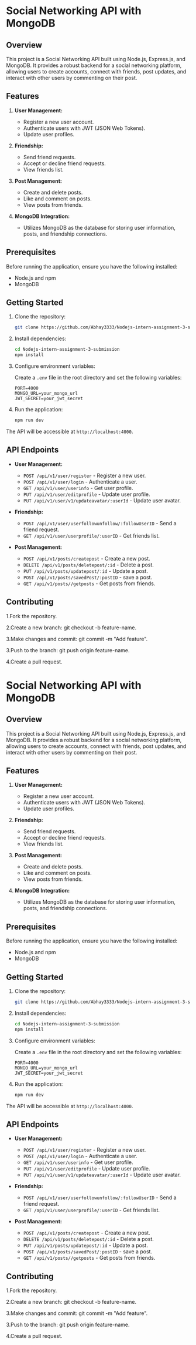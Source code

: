 
#  Social Networking API with MongoDB

## Overview

This project is a Social Networking API built using Node.js, Express.js, and MongoDB. It provides a robust backend for a social networking platform, allowing users to create accounts, connect with friends, post updates, and interact with other users by commenting on their post.

## Features

1. **User Management:**
   - Register a new user account.
   - Authenticate users with JWT (JSON Web Tokens).
   - Update user profiles.

2. **Friendship:**
   - Send friend requests.
   - Accept or decline friend requests.
   - View friends list.

3. **Post Management:**
   - Create and delete posts.
   - Like and comment on posts.
   - View posts from friends.

5. **MongoDB Integration:**
   - Utilizes MongoDB as the database for storing user information, posts, and friendship connections.

## Prerequisites

Before running the application, ensure you have the following installed:

- Node.js and npm
- MongoDB

## Getting Started

1. Clone the repository:

   ```bash
   git clone https://github.com/Abhay3333/Nodejs-intern-assignment-3-submission.git
   ```

2. Install dependencies:

   ```bash
   cd Nodejs-intern-assignment-3-submission
   npm install
   ```

3. Configure environment variables:

   Create a `.env` file in the root directory and set the following variables:

   ```env
   PORT=4000
   MONGO_URL=your_mongo_url
   JWT_SECRET=your_jwt_secret
   ```

4. Run the application:

   ```bash
   npm run dev
   ```

The API will be accessible at `http://localhost:4000`.

## API Endpoints

- **User Management:**
  - `POST /api/v1/user/register` - Register a new user.
  - `POST /api/v1/user/login` - Authenticate a user.
  - `GET /api/v1/user/userinfo` - Get user profile.
  - `PUT /api/v1/user/editprofile` - Update user profile.
  - `PUT /api/v1/user/v1/updateavatar/:userId` - Update user avatar.

- **Friendship:**
  - `POST /api/v1/user/userfollowunfollow/:followUserID` - Send a friend request.
  - `GET /api/v1/user/userprofile/:userID` - Get friends list.

- **Post Management:**
  - `POST /api/v1/posts/createpost` - Create a new post.
  - `DELETE /api/v1/posts/deletepost/:id` - Delete a post.
  - `PUT /api/v1/posts/updatepost/:id` - Update a post.
  - `POST /api/v1/posts/savedPost/:postID` - save a post.
  - `GET /api/v1/posts//getposts` - Get posts from friends.


## Contributing

1.Fork the repository.

2.Create a new branch: git checkout -b feature-name.

3.Make changes and commit: git commit -m "Add feature".

3.Push to the branch: git push origin feature-name.

4.Create a pull request.




#  Social Networking API with MongoDB

## Overview

This project is a Social Networking API built using Node.js, Express.js, and MongoDB. It provides a robust backend for a social networking platform, allowing users to create accounts, connect with friends, post updates, and interact with other users by commenting on their post.

## Features

1. **User Management:**
   - Register a new user account.
   - Authenticate users with JWT (JSON Web Tokens).
   - Update user profiles.

2. **Friendship:**
   - Send friend requests.
   - Accept or decline friend requests.
   - View friends list.

3. **Post Management:**
   - Create and delete posts.
   - Like and comment on posts.
   - View posts from friends.

5. **MongoDB Integration:**
   - Utilizes MongoDB as the database for storing user information, posts, and friendship connections.

## Prerequisites

Before running the application, ensure you have the following installed:

- Node.js and npm
- MongoDB

## Getting Started

1. Clone the repository:

   ```bash
   git clone https://github.com/Abhay3333/Nodejs-intern-assignment-3-submission.git
   ```

2. Install dependencies:

   ```bash
   cd Nodejs-intern-assignment-3-submission
   npm install
   ```

3. Configure environment variables:

   Create a `.env` file in the root directory and set the following variables:

   ```env
   PORT=4000
   MONGO_URL=your_mongo_url
   JWT_SECRET=your_jwt_secret
   ```

4. Run the application:

   ```bash
   npm run dev
   ```

The API will be accessible at `http://localhost:4000`.

## API Endpoints

- **User Management:**
  - `POST /api/v1/user/register` - Register a new user.
  - `POST /api/v1/user/login` - Authenticate a user.
  - `GET /api/v1/user/userinfo` - Get user profile.
  - `PUT /api/v1/user/editprofile` - Update user profile.
  - `PUT /api/v1/user/v1/updateavatar/:userId` - Update user avatar.

- **Friendship:**
  - `POST /api/v1/user/userfollowunfollow/:followUserID` - Send a friend request.
  - `GET /api/v1/user/userprofile/:userID` - Get friends list.

- **Post Management:**
  - `POST /api/v1/posts/createpost` - Create a new post.
  - `DELETE /api/v1/posts/deletepost/:id` - Delete a post.
  - `PUT /api/v1/posts/updatepost/:id` - Update a post.
  - `POST /api/v1/posts/savedPost/:postID` - save a post.
  - `GET /api/v1/posts//getposts` - Get posts from friends.


## Contributing

1.Fork the repository.

2.Create a new branch: git checkout -b feature-name.

3.Make changes and commit: git commit -m "Add feature".

3.Push to the branch: git push origin feature-name.

4.Create a pull request.



